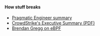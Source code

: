 #### How stuff breaks

- [Pragmatic Engineer summary](https://newsletter.pragmaticengineer.com/p/the-biggest-ever-global-outage-lessons)
- [CrowdStrike's Executive Summary (PDF)](https://www.crowdstrike.com/wp-content/uploads/2024/07/CrowdStrike-PIR-Executive-Summary.pdf)
- [Brendan Gregg on eBPF](https://www.brendangregg.com/blog/2024-07-22/no-more-blue-fridays.html)
